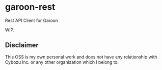 # garoon-rest

Rest API Client for Garoon

WIP.

## Disclaimer

This OSS is my own personal work and does not have any relationship with Cybozu Inc. or any other organization which I belong to.
